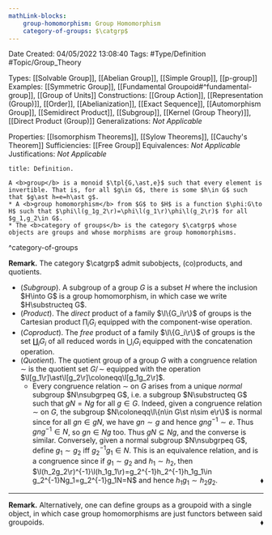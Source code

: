 ```yaml
---
mathLink-blocks:
    group-homomorphism: Group Homomorphism
    category-of-groups: $\catgrp$
---
```


<div class="topSpace"></div>

Date Created: 04/05/2022 13:08:40
Tags: #Type/Definition #Topic/Group_Theory

Types: [[Solvable Group]], [[Abelian Group]], [[Simple Group]], [[p-group]]
Examples: [[Symmetric Group]], [[Fundamental Groupoid#^fundamental-group]], [[Group of Units]]
Constructions: [[Group Action]], [[Representation (Group)]], [[Order]], [[Abelianization]], [[Exact Sequence]], [[Automorphism Group]], [[Semidirect Product]], [[Subgroup]], [[Kernel (Group Theory)]], [[Direct Product (Group)]]
Generalizations: <i>Not Applicable</i>

Properties: [[Isomorphism Theorems]], [[Sylow Theorems]], [[Cauchy's Theorem]]
Sufficiencies: [[Free Group]]
Equivalences: <i>Not Applicable</i>
Justifications: <i>Not Applicable</i>

``` ad-Definition
title: Definition.

A <b>group</b> is a monoid $\tpl{G,\ast,e}$ such that every element is invertible. That is, for all $g\in G$, there is some $h\in G$ such that $g\ast h=e=h\ast g$.
* A <b>group homomorphism</b> from $G$ to $H$ is a function $\phi:G\to H$ such that $\phi\l(g_1g_2\r)=\phi\l(g_1\r)\phi\l(g_2\r)$ for all $g_1,g_2\in G$.
* The <b>category of groups</b> is the category $\catgrp$ whose objects are groups and whose morphisms are group homomorphisms.

```
^category-of-groups

<b>Remark.</b> The category $\catgrp$ admit subobjects, (co)products, and quotients.
* (<i>Subgroup</i>). A subgroup of a group $G$ is a subset $H$ where the inclusion $H\into G$ is a group homomorphism, in which case we write $H\substructeq G$.
* (<i>Product</i>). The <i>direct</i> product of a family $\l\{G_i\r\}$ of groups is the Cartesian product $\prod_iG_i$ equipped with the component-wise operation.
* (<i>Coproduct</i>). The <i>free</i> product of a family $\l\{G_i\r\}$ of groups is the set $\coprod_iG_i$ of all reduced words in $\bigcup_iG_i$ equipped with the concatenation operation.
* (<i>Quotient</i>). The quotient group of a group $G$ with a congruence relation $\sim$ is the quotient set $G/\!\sim$ equipped with the operation $\l[g_1\r]\ast\l[g_2\r]\coloneqq\l[g_1g_2\r]$.
    * Every congruence relation $\sim$ on $G$ arises from a unique <i>normal</i> subgroup $N\nsubgrpeq G$, i.e. a subgroup $N\substructeq G$ such that $gN=Ng$ for all $g\in G$. Indeed, given a congruence relation $\sim$ on $G$, the subgroup $N\coloneqq\l\{n\in G\st n\sim e\r\}$ is normal since for all $gn\in gN$, we have $gn\sim g$ and hence $gng^{-1}\sim e$. Thus $gng^{-1}\in N$, so $gn\in Ng$ too. Thus $gN\subseteq Ng$, and the converse is similar. Conversely, given a normal subgroup $N\nsubgrpeq G$, define $g_1\sim g_2$ iff $g_2^{-1}g_1\in N$. This is an equivalence relation, and is a congruence since if $g_1\sim g_2$ and $h_1\sim h_2$, then $\l(h_2g_2\r)^{-1}\l(h_1g_1\r)=g_2^{-1}h_2^{-1}h_1g_1\in g_2^{-1}Ng_1=g_2^{-1}g_1N=N$ and hence $h_1g_1\sim h_2g_2$.<span style="float:right;">$\blacklozenge$</span>

---

<b>Remark.</b> Alternatively, one can define groups as a groupoid with a single object, in which case group homomorphisms are just functors between said groupoids.<span style="float:right;">$\blacklozenge$</span>
